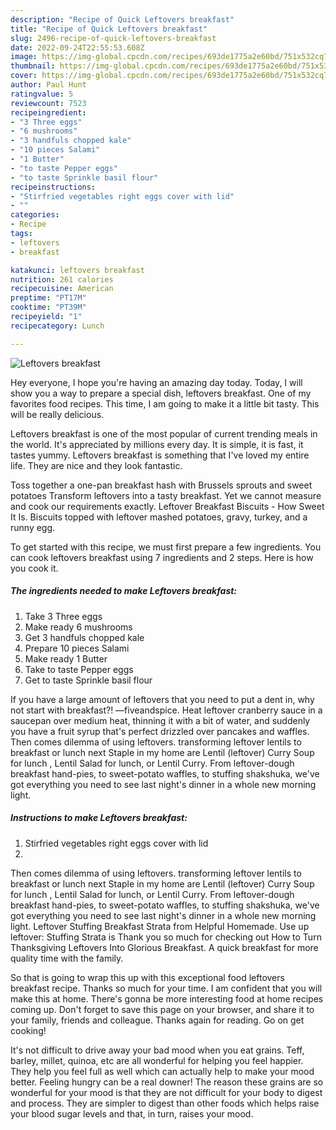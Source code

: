 ```yaml
---
description: "Recipe of Quick Leftovers breakfast"
title: "Recipe of Quick Leftovers breakfast"
slug: 2496-recipe-of-quick-leftovers-breakfast
date: 2022-09-24T22:55:53.608Z
image: https://img-global.cpcdn.com/recipes/693de1775a2e60bd/751x532cq70/leftovers-breakfast-recipe-main-photo.jpg
thumbnail: https://img-global.cpcdn.com/recipes/693de1775a2e60bd/751x532cq70/leftovers-breakfast-recipe-main-photo.jpg
cover: https://img-global.cpcdn.com/recipes/693de1775a2e60bd/751x532cq70/leftovers-breakfast-recipe-main-photo.jpg
author: Paul Hunt
ratingvalue: 5
reviewcount: 7523
recipeingredient:
- "3 Three eggs"
- "6 mushrooms"
- "3 handfuls chopped kale"
- "10 pieces Salami"
- "1 Butter"
- "to taste Pepper eggs"
- "to taste Sprinkle basil flour"
recipeinstructions:
- "Stirfried vegetables right eggs cover with lid"
- ""
categories:
- Recipe
tags:
- leftovers
- breakfast

katakunci: leftovers breakfast 
nutrition: 261 calories
recipecuisine: American
preptime: "PT17M"
cooktime: "PT39M"
recipeyield: "1"
recipecategory: Lunch

---
```



![Leftovers breakfast](https://img-global.cpcdn.com/recipes/693de1775a2e60bd/751x532cq70/leftovers-breakfast-recipe-main-photo.jpg)

Hey everyone, I hope you're having an amazing day today. Today, I will show you a way to prepare a special dish, leftovers breakfast. One of my favorites food recipes. This time, I am going to make it a little bit tasty. This will be really delicious.

Leftovers breakfast is one of the most popular of current trending meals in the world. It's appreciated by millions every day. It is simple, it is fast, it tastes yummy. Leftovers breakfast is something that I've loved my entire life. They are nice and they look fantastic.

Toss together a one-pan breakfast hash with Brussels sprouts and sweet potatoes Transform leftovers into a tasty breakfast. Yet we cannot measure and cook our requirements exactly. Leftover Breakfast Biscuits - How Sweet It Is. Biscuits topped with leftover mashed potatoes, gravy, turkey, and a runny egg.


To get started with this recipe, we must first prepare a few ingredients. You can cook leftovers breakfast using 7 ingredients and 2 steps. Here is how you cook it.

<!--inarticleads1-->

##### The ingredients needed to make Leftovers breakfast:

1. Take 3 Three eggs
1. Make ready 6 mushrooms
1. Get 3 handfuls chopped kale
1. Prepare 10 pieces Salami
1. Make ready 1 Butter
1. Take to taste Pepper eggs
1. Get to taste Sprinkle basil flour


If you have a large amount of leftovers that you need to put a dent in, why not start with breakfast?! —fiveandspice. Heat leftover cranberry sauce in a saucepan over medium heat, thinning it with a bit of water, and suddenly you have a fruit syrup that&#39;s perfect drizzled over pancakes and waffles. Then comes dilemma of using leftovers. transforming leftover lentils to breakfast or lunch next Staple in my home are Lentil (leftover) Curry Soup for lunch , Lentil Salad for lunch, or Lentil Curry. From leftover-dough breakfast hand-pies, to sweet-potato waffles, to stuffing shakshuka, we&#39;ve got everything you need to see last night&#39;s dinner in a whole new morning light. 

<!--inarticleads2-->

##### Instructions to make Leftovers breakfast:

1. Stirfried vegetables right eggs cover with lid
1. 


Then comes dilemma of using leftovers. transforming leftover lentils to breakfast or lunch next Staple in my home are Lentil (leftover) Curry Soup for lunch , Lentil Salad for lunch, or Lentil Curry. From leftover-dough breakfast hand-pies, to sweet-potato waffles, to stuffing shakshuka, we&#39;ve got everything you need to see last night&#39;s dinner in a whole new morning light. Leftover Stuffing Breakfast Strata from Helpful Homemade. Use up leftover: Stuffing Strata is Thank you so much for checking out How to Turn Thanksgiving Leftovers Into Glorious Breakfast. A quick breakfast for more quality time with the family. 

So that is going to wrap this up with this exceptional food leftovers breakfast recipe. Thanks so much for your time. I am confident that you will make this at home. There's gonna be more interesting food at home recipes coming up. Don't forget to save this page on your browser, and share it to your family, friends and colleague. Thanks again for reading. Go on get cooking!

It's not difficult to drive away your bad mood when you eat grains. Teff, barley, millet, quinoa, etc are all wonderful for helping you feel happier. They help you feel full as well which can actually help to make your mood better. Feeling hungry can be a real downer! The reason these grains are so wonderful for your mood is that they are not difficult for your body to digest and process. They are simpler to digest than other foods which helps raise your blood sugar levels and that, in turn, raises your mood.
